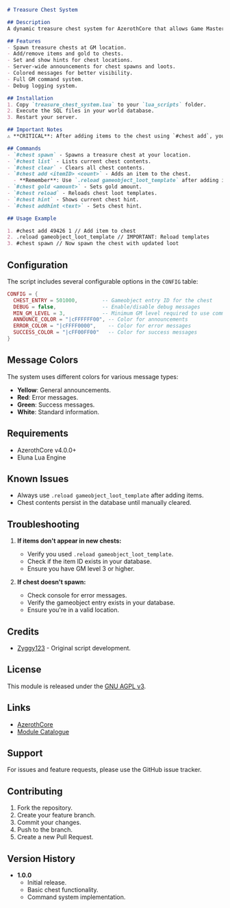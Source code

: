 ```markdown
# Treasure Chest System

## Description
A dynamic treasure chest system for AzerothCore that allows Game Masters to create and manage treasure chests with custom loot and hints. Players can find and loot these chests, with server-wide announcements for discoveries.

## Features
- Spawn treasure chests at GM location.
- Add/remove items and gold to chests.
- Set and show hints for chest locations.
- Server-wide announcements for chest spawns and loots.
- Colored messages for better visibility.
- Full GM command system.
- Debug logging system.

## Installation
1. Copy `treasure_chest_system.lua` to your `lua_scripts` folder.
2. Execute the SQL files in your world database.
3. Restart your server.

## Important Notes
⚠️ **CRITICAL**: After adding items to the chest using `#chest add`, you **MUST** use the `.reload gameobject_loot_template` command for the changes to take effect in newly spawned chests. Without this reload, new chests will not contain the added items.

## Commands
- `#chest spawn` - Spawns a treasure chest at your location.
- `#chest list` - Lists current chest contents.
- `#chest clear` - Clears all chest contents.
- `#chest add <itemID> <count>` - Adds an item to the chest.
  - **Remember**: Use `.reload gameobject_loot_template` after adding items!
- `#chest gold <amount>` - Sets gold amount.
- `#chest reload` - Reloads chest loot templates.
- `#chest hint` - Shows current chest hint.
- `#chest addhint <text>` - Sets chest hint.

## Usage Example

1. #chest add 49426 1 // Add item to chest
2. .reload gameobject_loot_template // IMPORTANT: Reload templates
3. #chest spawn // Now spawn the chest with updated loot
```

## Configuration
The script includes several configurable options in the `CONFIG` table:
```lua
CONFIG = {
  CHEST_ENTRY = 501000,        -- Gameobject entry ID for the chest
  DEBUG = false,               -- Enable/disable debug messages
  MIN_GM_LEVEL = 3,            -- Minimum GM level required to use commands
  ANNOUNCE_COLOR = "|cFFFFFF00", -- Color for announcements
  ERROR_COLOR = "|cFFFF0000",    -- Color for error messages
  SUCCESS_COLOR = "|cFF00FF00"   -- Color for success messages
}
```

## Message Colors
The system uses different colors for various message types:
- **Yellow**: General announcements.
- **Red**: Error messages.
- **Green**: Success messages.
- **White**: Standard information.

## Requirements
- AzerothCore v4.0.0+
- Eluna Lua Engine

## Known Issues
- Always use `.reload gameobject_loot_template` after adding items.
- Chest contents persist in the database until manually cleared.

## Troubleshooting
1. **If items don't appear in new chests:**
   - Verify you used `.reload gameobject_loot_template`.
   - Check if the item ID exists in your database.
   - Ensure you have GM level 3 or higher.

2. **If chest doesn't spawn:**
   - Check console for error messages.
   - Verify the gameobject entry exists in your database.
   - Ensure you're in a valid location.

## Credits
* [Zyggy123](https://github.com/zyggy123) - Original script development.

## License
This module is released under the [GNU AGPL v3](LICENSE).

## Links
- [AzerothCore](https://github.com/azerothcore/azerothcore-wotlk)
- [Module Catalogue](https://github.com/azerothcore/modules-catalogue)

## Support
For issues and feature requests, please use the GitHub issue tracker.

## Contributing
1. Fork the repository.
2. Create your feature branch.
3. Commit your changes.
4. Push to the branch.
5. Create a new Pull Request.

## Version History
- **1.0.0**
  - Initial release.
  - Basic chest functionality.
  - Command system implementation.
```

